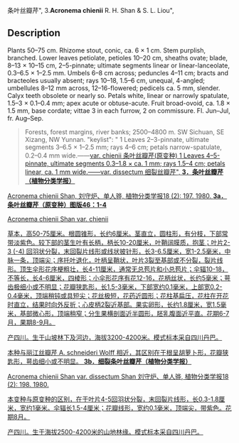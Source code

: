 条叶丝瓣芹",
3.**Acronema chienii** R. H. Shan & S. L. Liou",

## Description
Plants 50–75 cm. Rhizome stout, conic, ca. 6 × 1 cm. Stem purplish, branched. Lower leaves petiolate, petioles 10–20 cm, sheaths ovate; blade, 8–13 × 10–15 cm, 2–5-pinnate; ultimate segments linear or linear-lanceolate, 0.3–6.5 × 1–2.5 mm. Umbels 6–8 cm across; peduncles 4–11 cm; bracts and bracteoles usually absent; rays 10–18, 1.5–6 cm, unequal, 4-angled; umbellules 8–12 mm across, 12–16-flowered; pedicels ca. 5 mm, slender. Calyx teeth obsolete or nearly so. Petals white, linear or narrowly spatulate, 1.5–3 × 0.1–0.4 mm; apex acute or obtuse-acute. Fruit broad-ovoid, ca. 1.8 × 1.5 mm, base cordate; vittae 3 in each furrow, 2 on commissure. Fl. Jun–Jul, fr. Aug–Sep.

> Forests, forest margins, river banks; 2500–4800 m. SW Sichuan, SE Xizang, NW Yunnan.
  "keylist": "
1 Leaves 2–3-pinnate, ultimate segments 3–6.5 × 1–2.5 mm; rays 4–6 cm; petals narrow-spatulate, 0.2–0.4 mm wide.——<a href='/info/Acronema chienii var. chienii?t=foc'>var. chienii 条叶丝瓣芹(原变种)
1 Leaves 4–5-pinnate, ultimate segments 0.3–1.8 × ca. 1 mm; rays 1.5–4 cm; petals linear, ca. 1 mm wide.——<a href='/info/Acronema chienii var. dissectum?t=foc'>var. dissectum 细裂丝瓣芹",
**3．条叶丝瓣芹（植物分类学报）**

Acronema chienii Shan, 刘守炉、单人骅, 植物分类学报18 (2): 197. 1980.
**3a．条叶丝瓣芹（原变种）图版46：1-4**

Acronema chienii Shan var. chienii

草本，高50-75厘米。根圆锥形，长约6厘米。茎直立，圆柱形，有分枝，下部常带淡紫色。较下部的茎生叶有长柄，柄长10-20厘米，叶鞘阔膜质，抱茎；叶片2-3 (-4) 回羽状分裂，末回裂片线形或线状披针形，长3-6.5厘米，宽1-2.5毫米，中脉一条，顶端尖；序托叶退化，叶柄呈鞘状，叶片3裂至基部或不分裂，裂片线形。顶生伞形花序梗粗壮，长4-11厘米，通常无总苞片和小总苞片；伞辐10-18，不等长，长4-6厘米，四棱形；小伞形花序有花12-16，花柄丝状，长约5毫米；萼齿极细小或不明显；花瓣狭匙形，长1.5-3毫米，下部宽约0.1毫米，上部宽0.2-0.4毫米，顶端稍钝或具短尖；花丝极短，花药近圆形；花柱基扁压，花柱在开花时直立，结果时向外反折；心皮柄2裂近基部。果实卵形，长约1.8厘米，宽1.5毫米，基部微心形，顶端稍窄；分生果横剖面近半圆形，胚乳腹面近平直。花期6-7月，果期8-9月。

产四川。生于山坡林下及河边，海拔3200-4200米。模式标本采自四川丹巴。

本种与丽江丝瓣芹 A. schneideri Wolff 相近，其区别在于根呈胡萝卜形，花瓣狭匙形，萼齿细小或不明显。
**3b．细裂条叶丝瓣芹（植物分类学报）**

Acronema chienii Shan var. dissectum Shan 刘守炉、单人骅, 植物分类学报18 (2): 198. 1980.

本变种与原变种的区别，在于叶片4-5回羽状分裂，末回裂片线形，长0.3-1.8厘米，宽约1毫米。伞辐长1.5-4厘米；花瓣线形，宽约0.1毫米，顶端尖，带紫色。花期8月。

产四川。生于海拔2500-4200米的山地林缘。模式标本采自四川丹巴。
